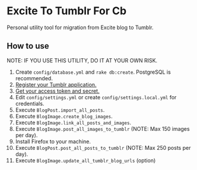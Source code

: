 Excite To Tumblr For Cb
================

Personal utility tool for migration from Excite blog to Tumblr.

How to use
-----------

NOTE: IF YOU USE THIS UTILITY, DO IT AT YOUR OWN RISK.

1. Create `config/database.yml` and `rake db:create`. PostgreSQL is recommended.
1. [Register your Tumblr application.](https://www.tumblr.com/oauth/apps)
1. [Get your access token and secret.](https://api.tumblr.com/console/calls/user/info)
1. Edit `config/settings.yml` or create `config/settings.local.yml` for credentials.
1. Execute `BlogPost.import_all_posts`.
1. Execute `BlogImage.create_blog_images`.
1. Execute `BlogImage.link_all_posts_and_images`.
1. Execute `BlogImage.post_all_images_to_tumblr` (NOTE: Max 150 images per day).
1. Install Firefox to your machine.
1. Execute `BlogPost.post_all_posts_to_tumblr` (NOTE: Max 250 posts per day).
1. Execute `BlogImage.update_all_tumblr_blog_urls` (option)
